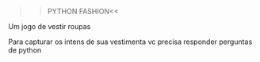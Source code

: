  >>PYTHON FASHION<<

Um jogo de vestir roupas
 
Para capturar os intens de sua vestimenta vc precisa responder perguntas de python 
